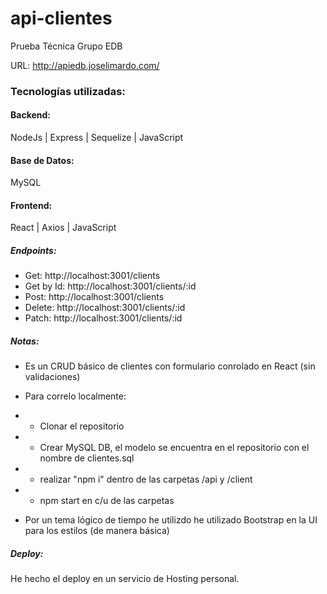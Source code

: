 # api-clientes
Prueba Técnica Grupo EDB

URL: http://apiedb.joselimardo.com/

### Tecnologías utilizadas:

#### Backend:

NodeJs | Express | Sequelize | JavaScript

#### Base de Datos:

MySQL

#### Frontend:

React | Axios | JavaScript

##### Endpoints:

- Get: http://localhost:3001/clients
- Get by Id: http://localhost:3001/clients/:id
- Post: http://localhost:3001/clients
- Delete: http://localhost:3001/clients/:id
- Patch: http://localhost:3001/clients/:id

##### Notas:

- Es un CRUD básico de clientes con formulario conrolado en React (sin validaciones)

- Para correlo localmente:
- - Clonar el repositorio
- - Crear MySQL DB, el modelo se encuentra en el repositorio con el nombre de clientes.sql
- - realizar "npm i"  dentro de las carpetas /api y /client
- - npm start en c/u de las carpetas

- Por un tema lógico de tiempo he utilizdo he utilizado Bootstrap en la UI para los estilos (de manera básica)

##### Deploy:

He hecho el deploy en un servicio de Hosting personal.




